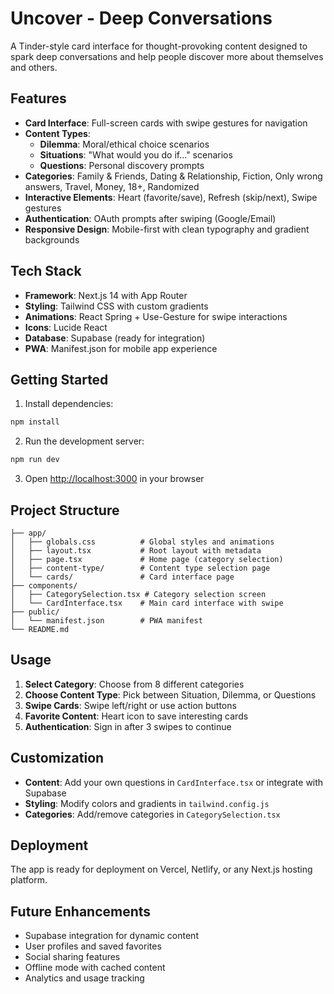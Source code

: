# Uncover - Deep Conversations

A Tinder-style card interface for thought-provoking content designed to spark deep conversations and help people discover more about themselves and others.

## Features

- **Card Interface**: Full-screen cards with swipe gestures for navigation
- **Content Types**: 
  - **Dilemma**: Moral/ethical choice scenarios
  - **Situations**: "What would you do if..." scenarios  
  - **Questions**: Personal discovery prompts
- **Categories**: Family & Friends, Dating & Relationship, Fiction, Only wrong answers, Travel, Money, 18+, Randomized
- **Interactive Elements**: Heart (favorite/save), Refresh (skip/next), Swipe gestures
- **Authentication**: OAuth prompts after swiping (Google/Email)
- **Responsive Design**: Mobile-first with clean typography and gradient backgrounds

## Tech Stack

- **Framework**: Next.js 14 with App Router
- **Styling**: Tailwind CSS with custom gradients
- **Animations**: React Spring + Use-Gesture for swipe interactions
- **Icons**: Lucide React
- **Database**: Supabase (ready for integration)
- **PWA**: Manifest.json for mobile app experience

## Getting Started

1. Install dependencies:
```bash
npm install
```

2. Run the development server:
```bash
npm run dev
```

3. Open [http://localhost:3000](http://localhost:3000) in your browser

## Project Structure

```
├── app/
│   ├── globals.css          # Global styles and animations
│   ├── layout.tsx           # Root layout with metadata
│   ├── page.tsx             # Home page (category selection)
│   ├── content-type/        # Content type selection page
│   └── cards/               # Card interface page
├── components/
│   ├── CategorySelection.tsx # Category selection screen
│   └── CardInterface.tsx    # Main card interface with swipe
├── public/
│   └── manifest.json        # PWA manifest
└── README.md
```

## Usage

1. **Select Category**: Choose from 8 different categories
2. **Choose Content Type**: Pick between Situation, Dilemma, or Questions
3. **Swipe Cards**: Swipe left/right or use action buttons
4. **Favorite Content**: Heart icon to save interesting cards
5. **Authentication**: Sign in after 3 swipes to continue

## Customization

- **Content**: Add your own questions in `CardInterface.tsx` or integrate with Supabase
- **Styling**: Modify colors and gradients in `tailwind.config.js`
- **Categories**: Add/remove categories in `CategorySelection.tsx`

## Deployment

The app is ready for deployment on Vercel, Netlify, or any Next.js hosting platform.

## Future Enhancements

- Supabase integration for dynamic content
- User profiles and saved favorites
- Social sharing features
- Offline mode with cached content
- Analytics and usage tracking
